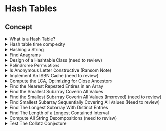 # Hash Tables

## Concept


<details>
<summary> What is a Hash Table? </summary>
- A data structure used to store keys (optionally corresponding values)

</details>


<details>
<summary> Hash table time complexity </summary>
- Well spread objects: O(1)
- Else on average: lookup, insertion, and deletion: O(1 + n/m)
	- n/m is the load where n is the number of objects and m is the length of array
- Rehashing: O(n + m)
</details>


<details>
<summary> Hashing a String </summary>

```cpp
int StringHash(const string& s, int modulus) {
	const int kMult = 997;
	return accumulate(begin(s), end(s), 0, [kMult, modulus](int val, char c) {
		return (val * kMult + c) % modulus;
	});
}
```
</details>


<details>
<summary> Find Anagrams </summary>

```cpp
vector<vector<string>> FindAnagrams(const vector<string>& dictionary) {
	unordered_map<string, vector<string>> sorted_string_to_anagrams;

	for (const string& s: dictionary) {
		string sorted_str(s);
		sort(begin(sorted_str), end(sorted_str));
		sorted_string_to_anagrams[sorted_str].emplace_back(s);
	}

	vector<vector<string>> anagram_groups;
	for (const auto& [key, group] : sorted_string_to_anagrams) {
		if (size(group) >= 2) {
			anagram_groups.emplace_back(group);
		}
	}

	return anagram_groups;
}
```

---
- Time complexity: 
	- O(nmlogm) sorting -> O(nm) for insertion, O(logm) for sorting each

---
</details>


<details>
<summary> Design of a Hashtable Class (need to review) </summary>

---
- assume each contact is a string
- it's possible that the list contains duplicates
- multiplicity is not important (three repetition is same as single instance)
---

```cpp
struct ContactList {
	bool operator==(const ContactList& that) const {
		return unordered_set<string>(begin(names), end(names)) ==
			   unordered_set<string>(begin(that.names), end(that.names));
	}

	vector<string> names;
}

struct HashContactList {
	size_t operator()(const ContactList& contacts) const {
		size_t hash_code = 0;
		for (const string& name : unordered_set<string>(begin(contacts.names), end(contacts.names))) {
			hash_code ^= hash<string>()(name);
		}
		return hash_code;
	}
};

vector<ContactList> MergeContactLists(const vector<ContactList>& contacts) {
	unordered_set<ContactList, HashContactList> unique_contacts(begin(contacts), end(contacts));
	return {begin(unique_contacts), end(unique_contacts)};
}
```

</details>


<details>
<summary> Palindrome Permuations </summary>

---
- Given a string of letters
- Test if the string can be permuted to form a palindrome

- Example: "edified" -> "deified"

---

```cpp
bool CanFormPalindrome(const string% s) {
	unordered_set<char> chars_with_odd_frequency;

	for (char c : s) {
		if (chars_with_odd_frequency.count(c)) {
			chars_with_odd_frequency.erase(c);
		} else {
			chars_with_odd_frequency.insert(c);
		}
	}

	return size(chars_with_odd_frequency) <= 1; // note that even array can only have 2, 4, 6 odd frequency
}
```

---
- Time complexity: O(n)
- Space complexity: O(c), where c is the number of distinct characters

---
</details>


<details>
<summary> Is Anonymous Letter Constructive (Ransom Note) </summary>

```cpp
bool IsLetterConstructibleFromMagazine(const string& letter_text, const string& magazine_text) {
	unordered_map<char, int> char_frequency_for_letter;

	for (char c : letter_text) {
		++char_frequency_for_letter[c];
	}

	for (char c : magazine_text) {
		if (auto it = char_frequency_for_letter.find(c);
			it != cend(char_frequency_for_letter)) {
			--it->second;

			if (it->second == 0) {
				char_frequency_for_letter.erase(it);
				if (empty(char_frequency_for_letter)) {
					break;
				}
			}
		}
	}

	return empty(char_frequency_for_letter);
}
```

---
- Time complexity: O(m + n)

---
</details>


<details>
<summary> Implement An ISBN Cache (need to review) </summary>

---

---

```cpp
class LruCache {
public:
	LruCache(size_t capacity) {}
	explicit LruCache(int capacity) : capacity_(capacity) {}

	int Lookup(int isbn) {
		if (auto it = isbn_price_table_.find(isbn);
			it == end(isbn_price_table_)) {
			return -1;
		} else {
			int price = it->second.second;

			MoveToFront(isbn, it);
			return price;
		}
	}

	void Insert(int isbn, int price) {
		if (auto it = isbn_price_table_.find(isbn);
			it != end(isbn_price_table_)) {
			MoveToFront(isbn, it);
		} else {
			if (size(isbn_price_table_) == capacity_) {
				isbn_price_table_.erase(lru_queue_.back());
				lru_queue_.pop_back();
			}

			lru_queue_.emplace_front(isbn);
			isbn_price_table_[isbn] = {begin(lru_queue_), price};
		}
	}

	bool Erase(int isbn) {
		if (auto it = isbn_price_table_.find(isbn);
			it == end(isbn_price_table_)) {
			return false;
		} else {
			lru_queue_.erase(it->second.first);
			isbn_price_table_.erase(it);
			return true;
		}
	}

private:
	typedef unordered_map<int, pair<list<int>::iterator, int>> Table;

	void MoveToFront(int isbn, const Table::iterator& it) {
		lru_queue_.erase(it->second.first);
		lru_queue_.emplace_front(isbn);
		it->second.first = begin(lru_queue_);
	}

	int capacity_;
	Table isbn_price_table_;
	list<int> lru_queue_;
};
```

---
- Time complexity: O(1)

---
</details>


<details>
<summary> Compute the LCA, Optimizing for Close Ancestors </summary>

```cpp
BinaryTreeNode<int>* LCA(const unique_ptr<BinaryTreeNode<int>>& node0,
						 const unique_ptr<BinaryTreeNode<int>>& node1) {
	BinaryTreeNode<int>*iter0 = node0.get(), *iter1 = node1.get();
	unordered_set<const BinaryTreeNode<int>*> node_on_path_to_root;

	while (iter0 || iter1) {
		if (iter0) {
			if (nodes_on_path_to_root.emplace(iter0).second == false) {
				return iter0;
			}
			iter0 = iter0->parent;
		}

		if (iter1) {
			if (nodes_on_path_to_root.emplace(iter1).second == false) {
				return iter1;
			}
			iter1 = iter1->parent;
		}
	}

	throw invalid_argument("node0 and node1 are not in the same tree");
}
```

---
- Time complexity: O(h)
- Space complexity: O(1)

- Note: nodes_on_path_to_root.emplace(iter0) returns a value(first), and a bool(second)
	- value is the existing key value or the emplaced value if key does not exist.
	- bool denotes if insertion took place

---
</details>


<details>
<summary> Find the Nearest Repeated Entires in an Array </summary>

---
- Given an array of strings
- Find the closest two pair of strings that are the same
---

```cpp
int FindNearestRepetition(const vector<string>& paragraph) {
	unordered_map<string, int> word_to_latest_index;
	int nearest_repeated_distance = numeric_limit<int>::max();

	for (int i = 0; i < size(paragraph); ++i) {
		if (auto latest_equal_word = word_to_latest_index.find(paragraph[i]);
			latest_equal_word != end(word_to_latest_index)) {
			nearest_repeated_distance = min(nearest_repeated_distance, i - latest_equal_word->second);
		}
		word_to_latest_index[paragraph[i]] = i;
	}

	return nearest_repeated_distance != numeric_limit<int>::max() ? nearest_repeated_distance : -1;
}
```

---
- Time complexity: O(n)
- Space complexity: O(d), where d is the number of distint strings in array

---
</details>


<details>
<summary> Find the Smallest Subarray Coverin All Values </summary>

---
- Given array of strings and a set of strings
- Return the indices of starting and ending index of a shortest subarray that contains all strings in the set

---

```cpp
struct Subarray {
	int start, end;
};

Subarray FindSmallestSubarrayCoveringSet (const vector<string>& paragraph,
										  const unordered_set<string> &keywords) {
	unordered_map<string, int> keywords_to_cover;

	for (const string &keyword : keywords) {
		++keywords_to_cover[keyword];
	}

	Subarray result = Subarray{-1, -1};
	int remaining_to_cover = size(keywords);
	for (int left = 0, right = 0; right < size(paragraph); ++right) {
		if (keywords.count(paragraph[right]) &&
			--keywords_to_cover[paragraph[right]] >= 0) {
			--remaining_to_cover;
		}

		while (remaining_to_cover == 0) {
			if ((result.start == -1 && result.end == -1) ||
				right - left < result.end - result.start) {
				result = {left, right};
			}

			if (keywords.count(paragraph[left]) &&
				++keywords_to_cover[paragraph[left]] > 0) {
				++remaining_to_cover;
			}
			++left;
		}
	}
	
	return result;
}
```

---
- Time complexity: O(n)
- Space complexity: O(n)

1. Create hashtable of the keywords (with counter)
2. For every word iteration, if it exist in the keyword
3. If counter is zero, move the left idx and add the next keyword
4. Repeat from 2

---
</details>


<details>
<summary> Find the Smallest Subarray Coverin All Values (Improved) (need to review) </summary>

```cpp
Subarray FindSmallestSubarrayCoveringSubset (vector<string>::const_iterator paragraph_begin,
											 const vector<string>::const_iterator paragraph_end,
											 const vector<string>& keywords) {
	list<int> loc;
	unordered_map<string, list<int>::iterator> dict;
	for (const string& s : keywords) {
		dict.emplace(s, end(loc));
	}

	Subarray result = Subarray{-1, -1};
	int idx = 0;
	while (paragraph_begin != paragraph_end) {
		string s = *paragraph_begin++;
		if (auto it = dict.find(s); it != end(dict)) {
			if (it->second != end(loc)) {
				loc.erase(it->second);
			}

			loc.emplace_back(idx);
			it->second = --end(loc);

			if (size(loc) == size(keywords)) {
				if ((result.start == -1 && result.end == -1) ||
					idx - loc.front() < result.end - result.start) {
					result = {loc.front(), idx};
				}
			}
		}
		++idx;
	}

	return result;
}
```

</details>


<details>
<summary> Find Smallest Subarray Sequentially Covering All Values (Need to review) </summary>

---
- Time complexity: O(n)
- Space complexity: O(n)

---

```cpp
struct Subarray {
	int start, end;
};

Subarray FindSmallestSequentiallyCoveringSubset(
	const vector<string>& paragraph, const vector<string>& keywords) {
	unordered_map<string, int> keyword_to_idx;

	for (int i = 0; i < size(keywords); ++i) {
		keyword_to_idx.emplace(keywords[i], i);
	}

	vector<inst> latest_occurence(size(keywords), -1);

	vector<int> shortest_subarray_length(size(keywords),
										 numeric_limits<int>::max());

	int shortest_distance = numeric_limits<int>::max();

	subarray result = Subarray{-1, -1};

	for (int i = 0; i < size(paragraph); ++i) {
		if (keyword_to_idx.count(paragraph[i])) {
			int keyword_idx  = keyword_to_idx.find(paragraph[i])->second;

			if (keyword_idx == -) {
				shortest_subarray_length[keyword_idx] = 1;
			} else if (shortest_subarray_length[keyword_idx - 1] !=
					   numeric_limits<int>::max()) {
				int distance_to_previous_keyword = i - latest_occurence[keyword_idx - 1];
				shortest_subarray_length[keyword_idx] = distance_to_previous_keyword + 
														shortest_subarray_length[keyword_idx - 1];
			}
			latest_occurence[keyword_idx] = i;

			if (keyword_idx == size(keywords) - 1 &&
				shortest_subarray_length.back() < shortest_distance) {
				shortest_distance = shortest_subarray_length.back();
				result = {i - shortest_subarray_length.back() + 1, i};
			}
		}
	}

	return result;
}
```

---
- Time complexity: O(n)
- Space complexity: O(m)

---
</details>


<details>
<summary> Find The Longest Subarray With Distinct Entries </summary>

---
- Given an array
- Return the length of longest subarray where all its elements are distinct

- Ex: < f,s,f,e,t,w,e,n,w,e > -> < s,f,e,t,w, >
---

```cpp
int LongestSubarrayWithDistinctEntries(const vector<int>& A) {
	unordered_map<int, size_t> most_recent_occurence;
	size_t longest_dup_free_subarray_start_idx = 0, result = 0;

	for (size_t i = 0; i < size(A); ++i) {
		// inserted_entry = <A[i], i>, inserted_happen = true if inserted, else false
		const auto& [inserted_entry, inserted_happen] = most_recent_occurence.emplace(A[i], i);

		// check duplicate
		if (!inserted_happen) {
			if (inserted_entry->second >= longest_dup_free_subarray_start_idx) {
				result = max(result, i - longest_dup_free_subarray_start_idx);
				longest_dup_free_subarray_start_idx = inserted_entry->second + 1;
			}
			inserted_entry->second = i;
		}
	}

	// add last index
	return max(result, size(A) - longest_dup_free_subarray_start_idx);
}
```

---
- Time complexity: O(n)

---
</details>


<details>
<summary> Find The Length of a Longest Contained Interval </summary>

---
- Given an array
- Return the size of a largest subset of integers in the array

- Ex: < 3, -2, 7, 9, 8, 1, 2, 0, -1, 5, 8 >
- output: < -2, -1, 0, 1, 2, 3 > -> 6

---

```cpp
int LongestContainedRange(const vector<int>& A) {
	unordered_set<int> unprocessed_entries(begin(A), end(A));

	int max_interval_size = 0;
	while (!empty(unprocessed_entries)) {
		int a = *begin(unprocessed_entries);
		unprocessed_entries.erase(a);

		int lower_bound = a - 1;
		while (unprocessed_entries.count(lower_bound)) {
			unprocessed_entries.erase(lower_bound);
			--lower_bound;
		}

		int upper_bound = a + 1;
		while (unprocessed_entries.count(upper_bound) {
			unprocessed_entries.erase(upper_bound);
			++upper_bound;
		}

		max_interval_size = max(max_interval_size, upper_bound - lower_bound - 1);
	}

	return max_interval_size;
}
```

---
- Time complexity: O(n)
- Space complexity: O(n)

---
</details>


<details>
<summary> Compute All String Decompositions (need to review) </summary>

---
- Given a input string and array of strings
- Return the starting indices of substrings of the sentence

---

```cpp
vector<int> FindAllSubstrings(const string& s, const vector<string>& words) {
	unordered_map<string, int> word_to_freq;
	for (const string& word : words) {
		++word_to_freq[word];
	}

	int unit_size = size(words.front());
	vector<int> result;

	for (int i = 0; i + unit_size * size(words) <= size(s); ++i) {
		if (MatchAllWordsInDict(s, word_to_freq, i, size(words), unit_size)) {
			result.emplace_back(i);
		}
	}

	return result;
}

bool MatchAllWordsInDict(const string& s,
						 const unordered_map<string, int>& word_to_freq,
						 int start, int num_words, int unit_size) {
	
	unordered_map<string, int> curr_string_to_freq;
	for (int i = 0; i < num_words; ++i) {
		string curr_word = s.substr(start + i * unit_size, unit_size);

		if (auto iter = word_to_freq.find(curr_word); iter == end(word_to_freq)) {
			return false;
		} else {
			++curr_string_to_freq[curr_word];
			if (curr_string_to_freq[curr_word] > iter->second) {
				// occurs too many times for match to be possible
				return false;
			}
		}
	}

	return true;
}
```

---
- Time complexity: O(Nnm)

---

</details>


<details>
<summary> Test The Collatz Conjecture </summary>

---
- Test if Collatz conjecture (currently neither proved nor disproved) is true by checking range of values

---

```cpp
bool TestCollatzConjecture(int n) {
	unordered_set<long> verified_numbers;

	for (int i = 3; i <= n; i += 2) {
		unordered_set<long> sequence;
		long test_i = i;

		while (test_i >= i) {
			if (!sequence.emplace(test_i).second) {
				return false;
			}

			if (test_i % 2) {
				if (!verified_numbers.emplace(test_i).second) {
					break;
				}
				long next_test_i = 3 * test_i + 1;
				if (next_test_i <= test_i) {
					throw overflow_error("Collatz sequence overflow for " + to_string(i));
				}
				test_i = next_test_i;
			} else {
				test_i /= 2;
			}
		}
	}

	return true;
}
```

</details>